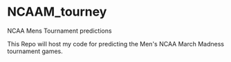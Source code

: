 # NCAAM_tourney
NCAA Mens Tournament predictions

This Repo will host my code for predicting the Men's NCAA March Madness tournament games. 